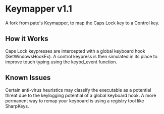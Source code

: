 Keymapper v1.1
==

A fork from pate's Keymapper, to map the Caps Lock key to a Control key.
	
How it Works
--

Caps Lock keypresses are intercepted with a global keyboard hook (SetWindowsHookEx). A control keypress is then simulated in its place to improve touch typing using the keybd_event function.

Known Issues
--

Certain anti-virus heuristics may classify the executable as a potential threat due to the keylogging potential of a global keyboard hook. A more permanent way to remap your keyboard is using a registry tool like SharpKeys.